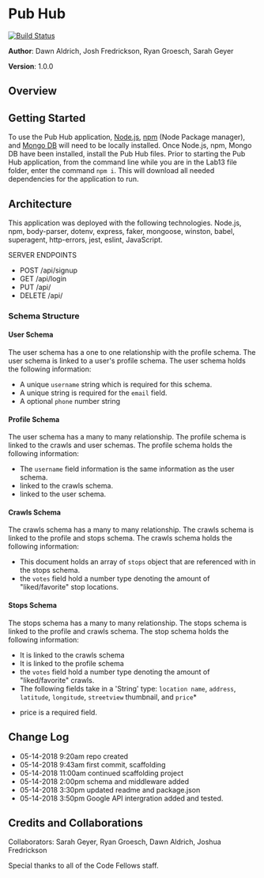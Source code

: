 # Pub Hub

[![Build Status](https://travis-ci.org/Pub-Hub/401-Project.svg?branch=master)](https://travis-ci.org/Pub-Hub/401-Project)

**Author**: Dawn Aldrich, Josh Fredrickson, Ryan Groesch, Sarah Geyer

**Version**: 1.0.0 

## Overview


## Getting Started
To use the Pub Hub application, [Node.js](https://nodejs.org/en/), [npm](https://www.npmjs.com/) 
(Node Package manager), and [Mongo DB](https://docs.mongodb.com/manual/installation/)  will need
 to be locally installed.  Once Node.js, npm, Mongo DB have been installed, install the Pub Hub 
 files. Prior to starting the Pub Hub application, from the command line while you are in the Lab13 
 file folder, enter the command `npm i`.  This will download all needed dependencies for the 
 application to run.     


## Architecture
This application was deployed with the following technologies.
Node.js, npm, body-parser, dotenv, express, faker, mongoose, winston, babel, superagent, 
http-errors, jest, eslint, JavaScript.
    
SERVER ENDPOINTS 
- POST /api/signup
- GET /api/login
- PUT /api/
- DELETE /api/


### Schema Structure


#### User Schema
The user schema has a one to one relationship with the profile schema.  The user schema is linked
 to a user's profile schema. The user schema holds the following information: 
- A unique `username` string which is required for this schema.
- A unique string is required for the `email` field.
- A optional `phone` number string

#### Profile Schema
The user schema has a many to many relationship.  The profile schema is linked to the crawls and 
user schemas. The profile schema holds the following information: 
- The `username` field information is the same information as the user schema.
- linked to the crawls schema.
- linked to the user schema.

#### Crawls Schema
The crawls schema has a many to many relationship.  The crawls schema is linked to the profile and 
stops schema. The crawls schema holds the following information: 
- This document holds an array of `stops` object that are referenced with in the stops schema.
- the `votes` field hold a number type denoting the amount of "liked/favorite" stop locations. 

#### Stops Schema
The stops schema has a many to many relationship.  The stops schema is linked to the profile and 
crawls schema. The stop schema holds the following information: 
- It is linked to the crawls schema
- It is linked to the profile schema
- the `votes` field hold a number type denoting the amount of "liked/favorite" crawls. 
- The following fields take in a 'String' type: `location name`, `address`, `latitude`, `longitude`, 
`streetview` thumbnail, and `price`* 
* price is a required field. 

## Change Log
- 05-14-2018  9:20am  repo created 
- 05-14-2018  9:43am  first commit, scaffolding
- 05-14-2018 11:00am  continued scaffolding project
- 05-14-2018  2:00pm  schema and middleware added
- 05-14-2018  3:30pm  updated readme and package.json
- 05-14-2018  3:50pm  Google API intergration added and tested.

 

## Credits and Collaborations

Collaborators: Sarah Geyer, Ryan Groesch, Dawn Aldrich, Joshua Fredrickson

Special thanks to all of the Code Fellows staff.

